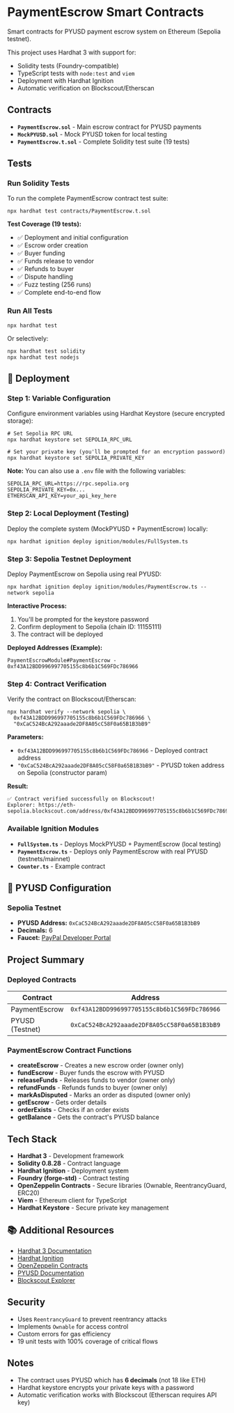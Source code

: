 # PaymentEscrow Smart Contracts

Smart contracts for PYUSD payment escrow system on Ethereum (Sepolia testnet).

This project uses Hardhat 3 with support for:
- Solidity tests (Foundry-compatible)
- TypeScript tests with `node:test` and `viem`
- Deployment with Hardhat Ignition
- Automatic verification on Blockscout/Etherscan

## Contracts

- **`PaymentEscrow.sol`** - Main escrow contract for PYUSD payments
- **`MockPYUSD.sol`** - Mock PYUSD token for local testing
- **`PaymentEscrow.t.sol`** - Complete Solidity test suite (19 tests)

## Tests

### Run Solidity Tests

To run the complete PaymentEscrow contract test suite:

```shell
npx hardhat test contracts/PaymentEscrow.t.sol
```

**Test Coverage (19 tests):**
- ✅ Deployment and initial configuration
- ✅ Escrow order creation
- ✅ Buyer funding
- ✅ Funds release to vendor
- ✅ Refunds to buyer
- ✅ Dispute handling
- ✅ Fuzz testing (256 runs)
- ✅ Complete end-to-end flow

### Run All Tests

```shell
npx hardhat test
```

Or selectively:

```shell
npx hardhat test solidity
npx hardhat test nodejs
```

## 🚀 Deployment

### Step 1: Variable Configuration

Configure environment variables using Hardhat Keystore (secure encrypted storage):

```shell
# Set Sepolia RPC URL
npx hardhat keystore set SEPOLIA_RPC_URL

# Set your private key (you'll be prompted for an encryption password)
npx hardhat keystore set SEPOLIA_PRIVATE_KEY
```

**Note:** You can also use a `.env` file with the following variables:
```env
SEPOLIA_RPC_URL=https://rpc.sepolia.org
SEPOLIA_PRIVATE_KEY=0x...
ETHERSCAN_API_KEY=your_api_key_here
```

### Step 2: Local Deployment (Testing)

Deploy the complete system (MockPYUSD + PaymentEscrow) locally:

```shell
npx hardhat ignition deploy ignition/modules/FullSystem.ts
```

### Step 3: Sepolia Testnet Deployment

Deploy PaymentEscrow on Sepolia using real PYUSD:

```shell
npx hardhat ignition deploy ignition/modules/PaymentEscrow.ts --network sepolia
```

**Interactive Process:**
1. You'll be prompted for the keystore password
2. Confirm deployment to Sepolia (chain ID: 11155111)
3. The contract will be deployed

**Deployed Addresses (Example):**
```
PaymentEscrowModule#PaymentEscrow - 0xf43A12BDD996997705155c8b6b1C569FDc786966
```

### Step 4: Contract Verification

Verify the contract on Blockscout/Etherscan:

```shell
npx hardhat verify --network sepolia \
  0xf43A12BDD996997705155c8b6b1C569FDc786966 \
  "0xCaC524BcA292aaade2DF8A05cC58F0a65B1B3bB9"
```

**Parameters:**
- `0xf43A12BDD996997705155c8b6b1C569FDc786966` - Deployed contract address
- `"0xCaC524BcA292aaade2DF8A05cC58F0a65B1B3bB9"` - PYUSD token address on Sepolia (constructor param)

**Result:**
```
✅ Contract verified successfully on Blockscout!
Explorer: https://eth-sepolia.blockscout.com/address/0xf43A12BDD996997705155c8b6b1C569FDc786966#code
```

### Available Ignition Modules

- **`FullSystem.ts`** - Deploys MockPYUSD + PaymentEscrow (local testing)
- **`PaymentEscrow.ts`** - Deploys only PaymentEscrow with real PYUSD (testnets/mainnet)
- **`Counter.ts`** - Example contract

## 🔑 PYUSD Configuration

### Sepolia Testnet
- **PYUSD Address:** `0xCaC524BcA292aaade2DF8A05cC58F0a65B1B3bB9`
- **Decimals:** 6
- **Faucet:** [PayPal Developer Portal](https://developer.paypal.com/)

## Project Summary

### Deployed Contracts
| Contract | Address | Network | Explorer |
|----------|---------|---------|----------|
| PaymentEscrow | `0xf43A12BDD996997705155c8b6b1C569FDc786966` | Sepolia | [Blockscout](https://eth-sepolia.blockscout.com/address/0xf43A12BDD996997705155c8b6b1C569FDc786966#code) |
| PYUSD (Testnet) | `0xCaC524BcA292aaade2DF8A05cC58F0a65B1B3bB9` | Sepolia | [Etherscan](https://sepolia.etherscan.io/token/0xCaC524BcA292aaade2DF8A05cC58F0a65B1B3bB9) |

### PaymentEscrow Contract Functions

- **createEscrow** - Creates a new escrow order (owner only)
- **fundEscrow** - Buyer funds the escrow with PYUSD
- **releaseFunds** - Releases funds to vendor (owner only)
- **refundFunds** - Refunds funds to buyer (owner only)
- **markAsDisputed** - Marks an order as disputed (owner only)
- **getEscrow** - Gets order details
- **orderExists** - Checks if an order exists
- **getBalance** - Gets the contract's PYUSD balance

## Tech Stack

- **Hardhat 3** - Development framework
- **Solidity 0.8.28** - Contract language
- **Hardhat Ignition** - Deployment system
- **Foundry (forge-std)** - Contract testing
- **OpenZeppelin Contracts** - Secure libraries (Ownable, ReentrancyGuard, ERC20)
- **Viem** - Ethereum client for TypeScript
- **Hardhat Keystore** - Secure private key management

## 📚 Additional Resources

- [Hardhat 3 Documentation](https://hardhat.org/docs/learn-more/deploying-contracts)
- [Hardhat Ignition](https://hardhat.org/ignition)
- [OpenZeppelin Contracts](https://docs.openzeppelin.com/contracts)
- [PYUSD Documentation](https://developer.paypal.com/community/blog/introducing-pyusd/)
- [Blockscout Explorer](https://eth-sepolia.blockscout.com/)

## Security

- Uses `ReentrancyGuard` to prevent reentrancy attacks
- Implements `Ownable` for access control
- Custom errors for gas efficiency
- 19 unit tests with 100% coverage of critical flows

## Notes

- The contract uses PYUSD which has **6 decimals** (not 18 like ETH)
- Hardhat keystore encrypts your private keys with a password
- Automatic verification works with Blockscout (Etherscan requires API key)
